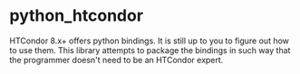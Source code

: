 python_htcondor
===============

HTCondor 8.x+ offers python bindings.  It is still up to you to figure out how to use them.  This library attempts to package the bindings in such way that the programmer doesn't need to be an HTCondor expert.
